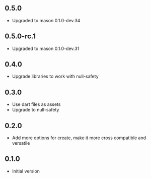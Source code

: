 ## 0.5.0

- Upgraded to mason 0.1.0-dev.34

## 0.5.0-rc.1

- Upgraded to mason 0.1.0-dev.31

## 0.4.0

- Upgrade libraries to work with null-safety

## 0.3.0

- Use dart files as assets
- Upgrade to null-safety

## 0.2.0

- Add more options for create, make it more cross compatible and versatile

## 0.1.0

- Initial version
